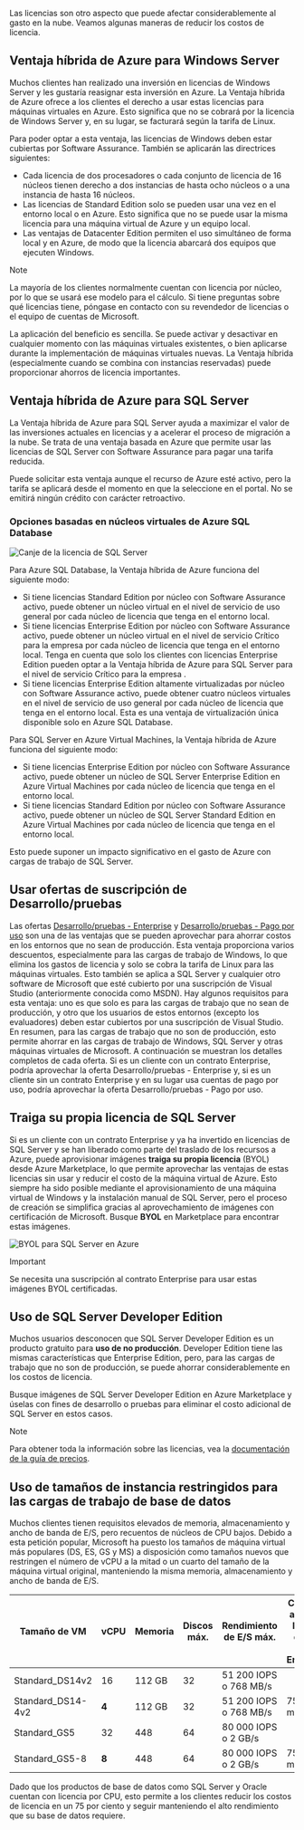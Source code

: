 Las licencias son otro aspecto que puede afectar considerablemente al gasto en la nube. Veamos algunas maneras de reducir los costos de licencia.

## <a name="azure-hybrid-benefit-for-windows-server"></a>Ventaja híbrida de Azure para Windows Server

Muchos clientes han realizado una inversión en licencias de Windows Server y les gustaría reasignar esta inversión en Azure. La Ventaja híbrida de Azure ofrece a los clientes el derecho a usar estas licencias para máquinas virtuales en Azure. Esto significa que no se cobrará por la licencia de Windows Server y, en su lugar, se facturará según la tarifa de Linux. 

Para poder optar a esta ventaja, las licencias de Windows deben estar cubiertas por Software Assurance. También se aplicarán las directrices siguientes:

- Cada licencia de dos procesadores o cada conjunto de licencia de 16 núcleos tienen derecho a dos instancias de hasta ocho núcleos o a una instancia de hasta 16 núcleos. 
- Las licencias de Standard Edition solo se pueden usar una vez en el entorno local o en Azure. Esto significa que no se puede usar la misma licencia para una máquina virtual de Azure y un equipo local.
- Las ventajas de Datacenter Edition permiten el uso simultáneo de forma local y en Azure, de modo que la licencia abarcará dos equipos que ejecuten Windows. 

> [!NOTE]
> La mayoría de los clientes normalmente cuentan con licencia por núcleo, por lo que se usará ese modelo para el cálculo. Si tiene preguntas sobre qué licencias tiene, póngase en contacto con su revendedor de licencias o el equipo de cuentas de Microsoft.

La aplicación del beneficio es sencilla. Se puede activar y desactivar en cualquier momento con las máquinas virtuales existentes, o bien aplicarse durante la implementación de máquinas virtuales nuevas. La Ventaja híbrida (especialmente cuando se combina con instancias reservadas) puede proporcionar ahorros de licencia importantes.

## <a name="azure-hybrid-benefit-for-sql-server"></a>Ventaja híbrida de Azure para SQL Server

La Ventaja híbrida de Azure para SQL Server ayuda a maximizar el valor de las inversiones actuales en licencias y a acelerar el proceso de migración a la nube. Se trata de una ventaja basada en Azure que permite usar las licencias de SQL Server con Software Assurance para pagar una tarifa reducida.

Puede solicitar esta ventaja aunque el recurso de Azure esté activo, pero la tarifa se aplicará desde el momento en que la seleccione en el portal. No se emitirá ningún crédito con carácter retroactivo.

### <a name="azure-sql-database-vcore-based-options"></a>Opciones basadas en núcleos virtuales de Azure SQL Database

![Canje de la licencia de SQL Server](../images/sql-tradein-value.jpg)

Para Azure SQL Database, la Ventaja híbrida de Azure funciona del siguiente modo:

- Si tiene licencias Standard Edition por núcleo con Software Assurance activo, puede obtener un núcleo virtual en el nivel de servicio de uso general por cada núcleo de licencia que tenga en el entorno local.
- Si tiene licencias Enterprise Edition por núcleo con Software Assurance activo, puede obtener un núcleo virtual en el nivel de servicio Crítico para la empresa por cada núcleo de licencia que tenga en el entorno local. Tenga en cuenta que solo los clientes con licencias Enterprise Edition pueden optar a la Ventaja híbrida de Azure para SQL Server para el nivel de servicio Crítico para la empresa .
- Si tiene licencias Enterprise Edition altamente virtualizadas por núcleo con Software Assurance activo, puede obtener cuatro núcleos virtuales en el nivel de servicio de uso general por cada núcleo de licencia que tenga en el entorno local. Esta es una ventaja de virtualización única disponible solo en Azure SQL Database.

Para SQL Server en Azure Virtual Machines, la Ventaja híbrida de Azure funciona del siguiente modo:

- Si tiene licencias Enterprise Edition por núcleo con Software Assurance activo, puede obtener un núcleo de SQL Server Enterprise Edition en Azure Virtual Machines por cada núcleo de licencia que tenga en el entorno local.
- Si tiene licencias Standard Edition por núcleo con Software Assurance activo, puede obtener un núcleo de SQL Server Standard Edition en Azure Virtual Machines por cada núcleo de licencia que tenga en el entorno local.

Esto puede suponer un impacto significativo en el gasto de Azure con cargas de trabajo de SQL Server.

## <a name="use-devtest-subscription-offers"></a>Usar ofertas de suscripción de Desarrollo/pruebas

Las ofertas [Desarrollo/pruebas - Enterprise](https://azure.microsoft.com/offers/ms-azr-0148p/) y [Desarrollo/pruebas - Pago por uso](https://azure.microsoft.com/offers/ms-azr-0023p/) son una de las ventajas que se pueden aprovechar para ahorrar costos en los entornos que no sean de producción. Esta ventaja proporciona varios descuentos, especialmente para las cargas de trabajo de Windows, lo que elimina los gastos de licencia y solo se cobra la tarifa de Linux para las máquinas virtuales. Esto también se aplica a SQL Server y cualquier otro software de Microsoft que esté cubierto por una suscripción de Visual Studio (anteriormente conocida como MSDN). Hay algunos requisitos para esta ventaja: uno es que solo es para las cargas de trabajo que no sean de producción, y otro que los usuarios de estos entornos (excepto los evaluadores) deben estar cubiertos por una suscripción de Visual Studio. En resumen, para las cargas de trabajo que no son de producción, esto permite ahorrar en las cargas de trabajo de Windows, SQL Server y otras máquinas virtuales de Microsoft.
A continuación se muestran los detalles completos de cada oferta. Si es un cliente con un contrato Enterprise, podría aprovechar la oferta Desarrollo/pruebas - Enterprise y, si es un cliente sin un contrato Enterprise y en su lugar usa cuentas de pago por uso, podría aprovechar la oferta Desarrollo/pruebas - Pago por uso.

## <a name="bring-your-own-sql-server-license"></a>Traiga su propia licencia de SQL Server

Si es un cliente con un contrato Enterprise y ya ha invertido en licencias de SQL Server y se han liberado como parte del traslado de los recursos a Azure, puede aprovisionar imágenes **traiga su propia licencia** (BYOL) desde Azure Marketplace, lo que permite aprovechar las ventajas de estas licencias sin usar y reducir el costo de la máquina virtual de Azure. Esto siempre ha sido posible mediante el aprovisionamiento de una máquina virtual de Windows y la instalación manual de SQL Server, pero el proceso de creación se simplifica gracias al aprovechamiento de imágenes con certificación de Microsoft. Busque **BYOL** en Marketplace para encontrar estas imágenes.

![BYOL para SQL Server en Azure](../images/byol-sql-server.png)

> [!IMPORTANT]
> Se necesita una suscripción al contrato Enterprise para usar estas imágenes BYOL certificadas.

## <a name="use-sql-server-developer-edition"></a>Uso de SQL Server Developer Edition

Muchos usuarios desconocen que SQL Server Developer Edition es un producto gratuito para **uso de no producción**. Developer Edition tiene las mismas características que Enterprise Edition, pero, para las cargas de trabajo que no son de producción, se puede ahorrar considerablemente en los costos de licencia.

Busque imágenes de SQL Server Developer Edition en Azure Marketplace y úselas con fines de desarrollo o pruebas para eliminar el costo adicional de SQL Server en estos casos. 

> [!NOTE]
> Para obtener toda la información sobre las licencias, vea la [documentación de la guía de precios](https://docs.microsoft.com/azure/virtual-machines/windows/sql/virtual-machines-windows-sql-server-pricing-guidance).

## <a name="use-constrained-instance-sizes-for-database-workloads"></a>Uso de tamaños de instancia restringidos para las cargas de trabajo de base de datos 

Muchos clientes tienen requisitos elevados de memoria, almacenamiento y ancho de banda de E/S, pero recuentos de núcleos de CPU bajos. Debido a esta petición popular, Microsoft ha puesto los tamaños de máquina virtual más populares (DS, ES, GS y MS) a disposición como tamaños nuevos que restringen el número de vCPU a la mitad o un cuarto del tamaño de la máquina virtual original, manteniendo la misma memoria, almacenamiento y ancho de banda de E/S.

| Tamaño de VM | vCPU | Memoria | Discos máx. | Rendimiento de E/S máx. | Coste por año de la licencia de SQL Server Enterprise | Costo total por año (proceso + licencias) |
|---------|-------|--------|-----------|--------------------|-----------------------------------------------|---------------------------|
| Standard_DS14v2   | 16 | 112 GB | 32 | 51 200 IOPS o 768 MB/s |           |           |
| Standard_DS14-4v2 | **4**  | 112 GB | 32 | 51 200 IOPS o 768 MB/s | 75 % menos | 57 % menos |
| Standard_GS5      | 32 | 448    | 64 | 80 000 IOPS o 2 GB/s   |           |           |
| Standard_GS5-8    | **8**  | 448    | 64 | 80 000 IOPS o 2 GB/s   | 75 % menos | 42 % menos |

Dado que los productos de base de datos como SQL Server y Oracle cuentan con licencia por CPU, esto permite a los clientes reducir los costos de licencia en un 75 por ciento y seguir manteniendo el alto rendimiento que su base de datos requiere. 
